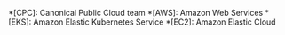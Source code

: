 *[CPC]: Canonical Public Cloud team
*[AWS]: Amazon Web Services
*[EKS]: Amazon Elastic Kubernetes Service
*[EC2]: Amazon Elastic Cloud
